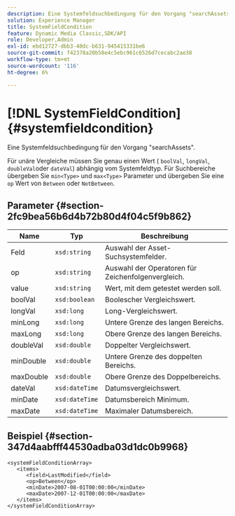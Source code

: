 ```yaml
---
description: Eine Systemfeldsuchbedingung für den Vorgang "searchAssets".
solution: Experience Manager
title: SystemFieldCondition
feature: Dynamic Media Classic,SDK/API
role: Developer,Admin
exl-id: ebd12727-dbb3-40dc-b631-945415331be6
source-git-commit: f42378a20b58e4c5ebc961c6526d7cecabc2ae38
workflow-type: tm+mt
source-wordcount: '116'
ht-degree: 6%

---
```


# [!DNL SystemFieldCondition]{#systemfieldcondition}

Eine Systemfeldsuchbedingung für den Vorgang &quot;searchAssets&quot;.

Für unäre Vergleiche müssen Sie genau einen Wert ( `boolVal`, `longVal`, `doubleVal`oder `dateVal`) abhängig vom Systemfeldtyp. Für Suchbereiche übergeben Sie `min<Type>` und `max<Type>` Parameter und übergeben Sie eine `op` Wert von `Between` oder `NotBetween`.

## Parameter {#section-2fc9bea56b6d4b72b80d4f04c5f9b862}

| Name | Typ | Beschreibung |
|---|---|---|
| Feld | `xsd:string` | Auswahl der Asset-Suchsystemfelder. |
| op | `xsd:string` | Auswahl der Operatoren für Zeichenfolgenvergleich. |
| value | `xsd:string` | Wert, mit dem getestet werden soll. |
| boolVal | `xsd:boolean` | Boolescher Vergleichswert. |
| longVal | `xsd:long` | Long-Vergleichswert. |
| minLong | `xsd:long` | Untere Grenze des langen Bereichs. |
| maxLong | `xsd:long` | Obere Grenze des langen Bereichs. |
| doubleVal | `xsd:double` | Doppelter Vergleichswert. |
| minDouble | `xsd:double` | Untere Grenze des doppelten Bereichs. |
| maxDouble | `xsd:double` | Obere Grenze des Doppelbereichs. |
| dateVal | `xsd:dateTime` | Datumsvergleichswert. |
| minDate | `xsd:dateTime` | Datumsbereich Minimum. |
| maxDate | `xsd:dateTime` | Maximaler Datumsbereich. |

## Beispiel {#section-347d4aabfff44530adba03d1dc0b9968}

```
<systemFieldConditionArray>
   <items>
      <field>LastModified</field>
      <op>Between</op>
      <minDate>2007-08-01T00:00:00</minDate>
      <maxDate>2007-12-01T00:00:00</maxDate>
   </items>
</systemFieldConditionArray>
```
